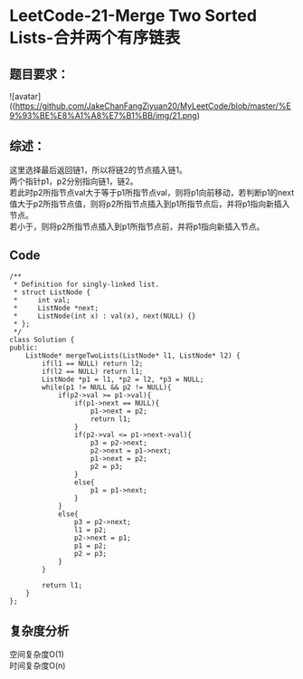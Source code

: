# LeetCode-21-Merge Two Sorted Lists-合并两个有序链表

## 题目要求：
![avatar]((https://github.com/JakeChanFangZiyuan20/MyLeetCode/blob/master/%E9%93%BE%E8%A1%A8%E7%B1%BB/img/21.png)

## 综述：
这里选择最后返回链1，所以将链2的节点插入链1。  
两个指针p1，p2分别指向链1，链2。  
若此时p2所指节点val大于等于p1所指节点val，则将p1向前移动，若判断p1的next值大于p2所指节点值，则将p2所指节点插入到p1所指节点后，并将p1指向新插入节点。  
若小于，则将p2所指节点插入到p1所指节点前，并将p1指向新插入节点。  

## Code
```
/**
 * Definition for singly-linked list.
 * struct ListNode {
 *     int val;
 *     ListNode *next;
 *     ListNode(int x) : val(x), next(NULL) {}
 * };
 */
class Solution {
public:
    ListNode* mergeTwoLists(ListNode* l1, ListNode* l2) {
        if(l1 == NULL) return l2;
        if(l2 == NULL) return l1;
        ListNode *p1 = l1, *p2 = l2, *p3 = NULL;
        while(p1 != NULL && p2 != NULL){
            if(p2->val >= p1->val){
                if(p1->next == NULL){
                    p1->next = p2;
                    return l1;
                }
                if(p2->val <= p1->next->val){
                    p3 = p2->next;
                    p2->next = p1->next;
                    p1->next = p2;
                    p2 = p3;
                }
                else{
                    p1 = p1->next;
                }
            }
            else{
                p3 = p2->next;
                l1 = p2;
                p2->next = p1;
                p1 = p2;
                p2 = p3;
            }
        }

        return l1;
    }
};
```
  


## 复杂度分析
空间复杂度O(1)  
时间复杂度O(n)

